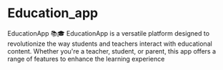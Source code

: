 # Education_app
EducationApp 📚🎓 EducationApp is a versatile platform designed to revolutionize the way students and teachers interact with educational content. Whether you're a teacher, student, or parent, this app offers a range of features to enhance the learning experience

